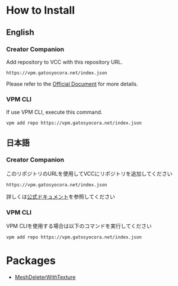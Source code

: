 # How to Install

## English

### Creator Companion

Add repository to VCC with this repository URL.

```
https://vpm.gatosyocora.net/index.json
```

Please refer to the [Official Document](https://vcc.docs.vrchat.com/guides/community-repositories#how-to-add-a-community-repository) for more details.

### VPM CLI

If use VPM CLI, execute this command.

```
vpm add repo https://vpm.gatosyocora.net/index.json
```

## 日本語

### Creator Companion

このリポジトリのURLを使用してVCCにリポジトリを追加してください

```
https://vpm.gatosyocora.net/index.json
```

詳しくは[公式ドキュメント](https://vcc.docs.vrchat.com/guides/community-repositories#how-to-add-a-community-repository)を参照してください

### VPM CLI

VPM CLIを使用する場合は以下のコマンドを実行してください

```
vpm add repo https://vpm.gatosyocora.net/index.json
```

# Packages

- [MeshDeleterWithTexture](https://github.com/gatosyocora/MeshDeleterWithTexture)